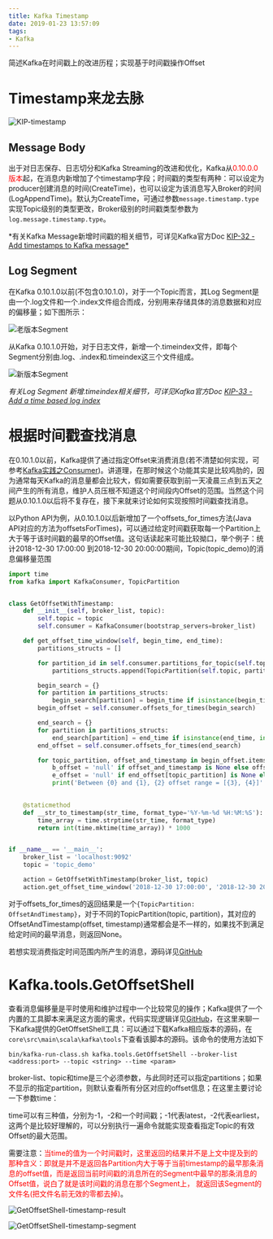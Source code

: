 ```yaml
---
title: Kafka Timestamp
date: 2019-01-23 13:57:09
tags:
- Kafka
---
```


简述Kafka在时间戳上的改进历程；实现基于时间戳操作Offset

<!-- more -->

# Timestamp来龙去脉

![KIP-timestamp](./KIP-timestamp.png)

## Message Body

出于对日志保存、日志切分和Kafka Streaming的改进和优化，Kafka从<font color=red>0.10.0.0版本</font>起，在消息内新增加了个timestamp字段；时间戳的类型有两种：可以设定为producer创建消息的时间(CreateTime)，也可以设定为该消息写入Broker的时间(LogAppendTime)。默认为CreateTime，可通过参数`message.timestamp.type` 实现Topic级别的类型更改，Broker级别的时间戳类型参数为`log.message.timestamp.type`。

*有关Kafka Message新增时间戳的相关细节，可详见Kafka官方Doc [KIP-32 - Add timestamps to Kafka message*](https://cwiki.apache.org/confluence/display/KAFKA/KIP-32+-+Add+timestamps+to+Kafka+message)

## Log Segment

在Kafka 0.10.1.0以前(不包含0.10.1.0)，对于一个Topic而言，其Log Segment是由一个.log文件和一个.index文件组合而成，分别用来存储具体的消息数据和对应的偏移量；如下图所示：

![老版本Segment](./老版本Segment.png)

从Kafka 0.10.1.0开始，对于日志文件，新增一个.timeindex文件，即每个Segment分别由.log、.index和.timeindex这三个文件组成。

![新版本Segment](./新版本Segment.png)

*有关Log Segment 新增.timeindex相关细节，可详见Kafka官方Doc [KIP-33 - Add a time based log index](https://cwiki.apache.org/confluence/display/KAFKA/KIP-33+-+Add+a+time+based+log+index)*

# 根据时间戳查找消息

在0.10.1.0以前，Kafka提供了通过指定Offset来消费消息(若不清楚如何实现，可参考[Kafka实践之Consumer](https://yhyr.github.io/2019/01/01/Kafka%E5%AE%9E%E8%B7%B5%E4%B9%8BConsumer/))。讲道理，在那时候这个功能其实是比较鸡肋的，因为通常每天Kafka的消息量都会比较大，假如需要获取到前一天凌晨三点到五天之间产生的所有消息，维护人员压根不知道这个时间段内Offset的范围。当然这个问题从0.10.1.0以后将不复存在，接下来就来讨论如何实现按照时间戳查找消息。

以Python API为例，从0.10.1.0以后新增加了一个offsets_for_times方法(Java API对应的方法为offsetsForTimes)，可以通过给定时间戳获取每一个Partition上大于等于该时间戳的最早的Offset值。这句话读起来可能比较拗口，举个例子：统计2018-12-30 17:00:00 到2018-12-30 20:00:00期间，Topic(topic_demo)的消息偏移量范围

```python
import time
from kafka import KafkaConsumer, TopicPartition


class GetOffsetWithTimestamp:
    def __init__(self, broker_list, topic):
        self.topic = topic
        self.consumer = KafkaConsumer(bootstrap_servers=broker_list)

    def get_offset_time_window(self, begin_time, end_time):
        partitions_structs = []

        for partition_id in self.consumer.partitions_for_topic(self.topic):
            partitions_structs.append(TopicPartition(self.topic, partition_id))

        begin_search = {}
        for partition in partitions_structs:
            begin_search[partition] = begin_time if isinstance(begin_time, int) else self.__str_to_timestamp(begin_time)
        begin_offset = self.consumer.offsets_for_times(begin_search)

        end_search = {}
        for partition in partitions_structs:
            end_search[partition] = end_time if isinstance(end_time, int) else self.__str_to_timestamp(end_time)
        end_offset = self.consumer.offsets_for_times(end_search)

        for topic_partition, offset_and_timestamp in begin_offset.items():
            b_offset = 'null' if offset_and_timestamp is None else offset_and_timestamp[0]
            e_offset = 'null' if end_offset[topic_partition] is None else end_offset[topic_partition][0]
            print('Between {0} and {1}, {2} offset range = [{3}, {4}]'.format(begin_time, end_time, topic_partition,
                                                                              b_offset, e_offset))

    @staticmethod
    def __str_to_timestamp(str_time, format_type='%Y-%m-%d %H:%M:%S'):
        time_array = time.strptime(str_time, format_type)
        return int(time.mktime(time_array)) * 1000


if __name__ == '__main__':
    broker_list = 'localhost:9092'
    topic = 'topic_demo'

    action = GetOffsetWithTimestamp(broker_list, topic)
    action.get_offset_time_window('2018-12-30 17:00:00', '2018-12-30 20:00:00')
```

对于offsets_for_times的返回结果是一个`{TopicPartition: OffsetAndTimestamp}`，对于不同的TopicPartition(topic, partition)，其对应的OffsetAndTimestamp(offset, timestamp)通常都会是不一样的，如果找不到满足给定时间的最早消息，则返回None。

若想实现消费指定时间范围内所产生的消息，源码详见[GitHub](https://github.com/YHYR/Kafka-Utils)

# Kafka.tools.GetOffsetShell

查看消息偏移量是平时使用和维护过程中一个比较常见的操作；Kafka提供了一个内置的工具脚本来满足这方面的需求，代码实现逻辑详见[GitHub](https://github.com/YHYR/Kafka-Utils)，在这里来聊一下Kafka提供的GetOffsetShell工具：可以通过下载Kafka相应版本的源码，在`core\src\main\scala\kafka\tools`下查看该脚本的源码。该命令的使用方法如下

`bin/kafka-run-class.sh kafka.tools.GetOffsetShell --broker-list  <address:port> --topic <string> --time <param>`

broker-list、topic和time是三个必须参数，与此同时还可以指定partitions；如果不显示的指定partition，则默认查看所有分区对应的offset信息；在这里主要讨论一下参数time：

time可以有三种值，分别为-1，-2和一个时间戳；-1代表latest，-2代表earliest，这两个是比较好理解的，可以分别执行一遍命令就能实现查看指定Topic的有效Offset的最大范围。

需要注意：<font color=red>当time的值为一个时间戳时，这里返回的结果并不是上文中提及到的那种含义：即就是并不是返回各Partition内大于等于当前timestamp的最早那条消息的offset值，而是返回当前时间戳的消息所在的Segment中最早的那条消息的Offset值，说白了就是该时间戳的消息在那个Segment上， 就返回该Segment的文件名(把文件名前无效的零都去掉)</font>。

![GetOffsetShell-timestamp-result](./GetOffsetShell-timestamp-result.png)



![GetOffsetShell-timestamp-segment](./GetOffsetShell-timestamp-segment.png)

#  

